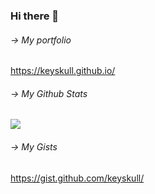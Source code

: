 ### Hi there 👋

###### -> My portfolio
https://keyskull.github.io/

###### -> My Github Stats
[![](https://github-readme-stats.vercel.app/api?username=keyskull&show_icons=true)](https://github.com/anuraghazra/github-readme-stats) 


###### -> My Gists
https://gist.github.com/keyskull/

<!--
**keyskull/keyskull** is a ✨ _special_ ✨ repository because its `README.md` (this file) appears on your GitHub profile.


Here are some ideas to get you started:

- 🔭 I’m currently working on ...
- 🌱 I’m currently learning ...
- 👯 I’m looking to collaborate on ...
- 🤔 I’m looking for help with ...
- 💬 Ask me about ...
- 📫 How to reach me: ...
- 😄 Pronouns: ...
- ⚡ Fun fact: ...
-->
